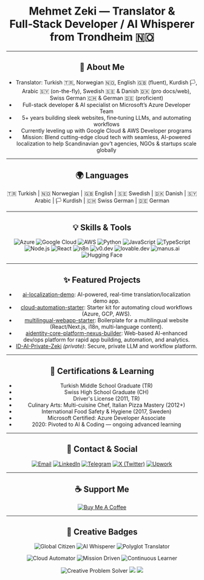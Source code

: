 <div align="center">

# Mehmet Zeki — Translator & Full‑Stack Developer / AI Whisperer from Trondheim 🇳🇴

---

## 🚀 About Me

- Translator: Turkish 🇹🇷, Norwegian 🇳🇴, English 🇬🇧 (fluent), Kurdish 🏳️, Arabic 🇸🇾 (on-the-fly), Swedish 🇸🇪 & Danish 🇩🇰 (pro docs/web), Swiss German 🇨🇭 & German 🇩🇪 (proficient)
- Full-stack developer & AI specialist on Microsoft’s Azure Developer Team
- 5+ years building sleek websites, fine‑tuning LLMs, and automating workflows
- Currently leveling up with Google Cloud & AWS Developer programs
- Mission: Blend cutting-edge cloud tech with seamless, AI-powered localization to help Scandinavian gov’t agencies, NGOs & startups scale globally

---

## 🌍 Languages

🇹🇷 Turkish | 🇳🇴 Norwegian | 🇬🇧 English | 🇸🇪 Swedish | 🇩🇰 Danish | 🇸🇾 Arabic | 🏳️ Kurdish | 🇨🇭 Swiss German | 🇩🇪 German

---

## 💡 Skills & Tools

![Azure](https://img.shields.io/badge/Azure-0078D4?style=flat&logo=microsoft-azure&logoColor=white)
![Google Cloud](https://img.shields.io/badge/Google%20Cloud-4285F4?style=flat&logo=google-cloud&logoColor=white)
![AWS](https://img.shields.io/badge/AWS-232F3E?style=flat&logo=amazon-aws&logoColor=white)
![Python](https://img.shields.io/badge/Python-3776AB?style=flat&logo=python&logoColor=white)
![JavaScript](https://img.shields.io/badge/JavaScript-F7DF1E?style=flat&logo=javascript&logoColor=black)
![TypeScript](https://img.shields.io/badge/TypeScript-007ACC?style=flat&logo=typescript&logoColor=white)
![Node.js](https://img.shields.io/badge/Node.js-339933?style=flat&logo=node.js&logoColor=white)
![React](https://img.shields.io/badge/React-61DAFB?style=flat&logo=react&logoColor=black)
![n8n](https://img.shields.io/badge/n8n-FF6D00?style=flat&logo=n8n&logoColor=white)
![v0.dev](https://img.shields.io/badge/v0.dev-000000?style=flat&logo=data:image/svg+xml;base64,PHN2ZyBmaWxsPSJ3aGl0ZSIgdmlld0JveD0iMCAwIDMwIDMwIiB4bWxucz0iaHR0cDovL3d3dy53My5vcmcvMjAwMC9zdmciPjxyZWN0IHdpZHRoPSIzMCIgaGVpZ2h0PSIzMCIgZmlsbD0iIzAwMCIvPjwvc3ZnPg==)
![lovable.dev](https://img.shields.io/badge/lovable.dev-FF69B4?style=flat&logoColor=white)
![manus.ai](https://img.shields.io/badge/manus.ai-2D3748?style=flat&logoColor=white)
![Hugging Face](https://img.shields.io/badge/Hugging%20Face-FFD21F?style=flat&logo=huggingface&logoColor=black)

---

## ✨ Featured Projects
- [ai-localization-demo](https://github.com/ZeZilly/ai-localization-demo): AI-powered, real-time translation/localization demo app.
- [cloud-automation-starter](https://github.com/ZeZilly/cloud-automation-starter): Starter kit for automating cloud workflows (Azure, GCP, AWS).
- [multilingual-webapp-starter](https://github.com/ZeZilly/multilingual-webapp-starter): Boilerplate for a multilingual website (React/Next.js, i18n, multi-language content).
- [aidentity-core-platform-nexus-builder](https://github.com/ZeZilly/aidentity-core-platform-nexus-builder): Web-based AI-enhanced dev/ops platform for rapid app building, automation, and analytics.
- [ID-AI-Private-Zeki](https://github.com/ZeZilly/ID-AI-Private-Zeki) *(private)*: Secure, private LLM and workflow platform.

---

## 📜 Certifications & Learning
- Turkish Middle School Graduate (TR)
- Swiss High School Graduate (CH)
- Driver's License (2011, TR)
- Culinary Arts: Multi-cuisine Chef, Italian Pizza Mastery (2012+)
- International Food Safety & Hygiene (2017, Sweden)
- Microsoft Certified: Azure Developer Associate
- 2020: Pivoted to AI & Coding — ongoing advanced learning

---

## 🤝 Contact & Social
<p align="center">
  <a href="mailto:mzogz@hotmail.com"><img src="https://img.shields.io/badge/Email-Contact%20Me-blue?style=for-the-badge&logo=gmail&logoColor=white" alt="Email"/></a>
  <a href="https://www.linkedin.com/in/zekiogz/"><img src="https://img.shields.io/badge/LinkedIn-Connect-0A66C2?style=for-the-badge&logo=linkedin&logoColor=white" alt="LinkedIn"/></a>
  <a href="https://t.me/ZekTonz"><img src="https://img.shields.io/badge/Telegram-@ZekTonz-2CA5E0?style=for-the-badge&logo=telegram&logoColor=white" alt="Telegram"/></a>
  <a href="https://x.com/mehmetzekki"><img src="https://img.shields.io/badge/X-@mehmetzekki-000000?style=for-the-badge&logo=x&logoColor=white" alt="X (Twitter)"/></a>
  <a href="https://www.upwork.com/freelancers/zeki"><img src="https://img.shields.io/badge/Upwork-Hire%20Me-6fda44?style=for-the-badge&logo=upwork&logoColor=white" alt="Upwork"/></a>
</p>

---

## ☕ Support Me

[![Buy Me A Coffee](https://img.buymeacoffee.com/button-api/?text=Buy%20me%20a%20coffee&emoji=&slug=mehmetzekih&button_colour=FFDD00&font_colour=000000&font_family=Cookie&outline_colour=000000&coffee_colour=ffffff)](https://www.buymeacoffee.com/mehmetzekih)

---

## 🎨 Creative Badges

<p align="center">
  <img src="https://img.shields.io/badge/🌍-Global%20Citizen-blueviolet?style=for-the-badge" alt="Global Citizen"/>
  <img src="https://img.shields.io/badge/🤖-AI%20Whisperer-ff69b4?style=for-the-badge" alt="AI Whisperer"/>
  <img src="https://img.shields.io/badge/🗣️-Polyglot%20Translator-brightgreen?style=for-the-badge" alt="Polyglot Translator"/>
</p>

<p align="center">
  <img src="https://img.shields.io/badge/🚀-Cloud%20Automator-orange?style=for-the-badge" alt="Cloud Automator"/>
  <img src="https://img.shields.io/badge/🎯-Mission%20Driven-9cf?style=for-the-badge" alt="Mission Driven"/>
  <img src="https://img.shields.io/badge/🌱-Continuous%20Learner-success?style=for-the-badge" alt="Continuous Learner"/>
</p>

<p align="center">
  <img src="https://img.shields.io/badge/🦄-Creative%20Problem%20Solver-ffb347?style=for-the-badge" alt="Creative Problem Solver"/>
  <img src="https://img.shields.io/badge/💡-Innovation%20Enthusiast-00bfff?style=for-the-badge"/>
  <img src="https://img.shields.io/badge/🤝-Collaboration%20Champion-ffd700?style=for-the-badge"/>
</p>

</div>
